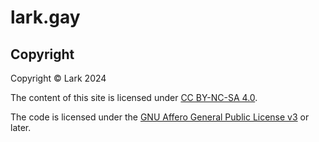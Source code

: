 # lark.gay

## Copyright

Copyright © Lark 2024

The content of this site is licensed under [CC BY-NC-SA
4.0](https://creativecommons.org/licenses/by-nc-sa/4.0/).

The code is licensed under the [GNU Affero General Public License
v3](https://www.gnu.org/licenses/agpl-3.0.en.html) or later.
